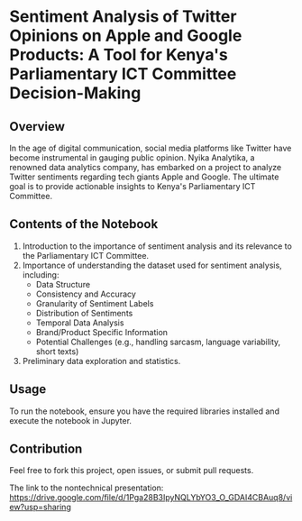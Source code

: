 # Sentiment Analysis of Twitter Opinions on Apple and Google Products: A Tool for Kenya's Parliamentary ICT Committee Decision-Making

## Overview

In the age of digital communication, social media platforms like Twitter have become instrumental in gauging public opinion. Nyika Analytika, a renowned data analytics company, has embarked on a project to analyze Twitter sentiments regarding tech giants Apple and Google. The ultimate goal is to provide actionable insights to Kenya's Parliamentary ICT Committee.

## Contents of the Notebook

1. Introduction to the importance of sentiment analysis and its relevance to the Parliamentary ICT Committee.
2. Importance of understanding the dataset used for sentiment analysis, including:
   - Data Structure
   - Consistency and Accuracy
   - Granularity of Sentiment Labels
   - Distribution of Sentiments
   - Temporal Data Analysis
   - Brand/Product Specific Information
   - Potential Challenges (e.g., handling sarcasm, language variability, short texts)
3. Preliminary data exploration and statistics.

## Usage

To run the notebook, ensure you have the required libraries installed and execute the notebook in Jupyter.

## Contribution

Feel free to fork this project, open issues, or submit pull requests.

The link to the nontechnical presentation: https://drive.google.com/file/d/1Pga28B3IpyNQLYbYO3_O_GDAI4CBAuq8/view?usp=sharing
